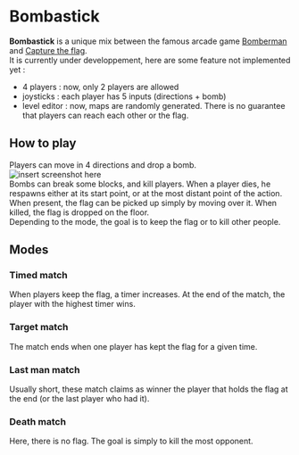 # Bombastick

**Bombastick** is a unique mix between the famous arcade game 
[Bomberman](https://en.wikipedia.org/wiki/Bomberman) and 
[Capture the flag](https://en.wikipedia.org/wiki/Capture_the_flag).  
It is currently under developpement, here are some feature not implemented 
yet : 

- 4 players : now, only 2 players are allowed
- joysticks : each player has 5 inputs (directions + bomb)
- level editor : now, maps are randomly generated. There is no guarantee that 
players can reach each other or the flag.

## How to play 

Players can move in 4 directions and drop a bomb.  
![insert screenshot here]()  
Bombs can break some blocks, and kill players. When a player dies, he 
respawns either at its start point, or at the most distant point of the 
action.  
When present, the flag can be picked up simply by moving over it. When killed, 
the flag is dropped on the floor.  
Depending to the mode, the goal is to keep the flag or to kill other people. 

## Modes 

### Timed match 

When players keep the flag, a timer increases. At the end of the match, the 
player with the highest timer wins. 

### Target match 

The match ends when one player has kept the flag for a given time.  

### Last man match

Usually short, these match claims as winner the player that holds the flag 
at the end (or the last player who had it). 

### Death match 

Here, there is no flag. The goal is simply to kill the most opponent. 